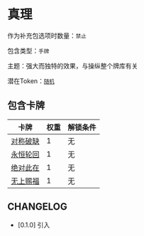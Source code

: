 # 真理

作为补充包选项时数量：`禁止`

包含类型：`手牌`

主题：强大而独特的效果，与操纵整个牌库有关

潜在Token：[`随机`](随机.md)

## 包含卡牌

卡牌 | 权重 | 解锁条件
--- | --- | ---
[对称破缺](../卡牌/对称破缺.md) | 1 | 无
[永恒轮回](../卡牌/永恒轮回.md) | 1 | 无
[绝对此在](../卡牌/绝对此在.md) | 1 | 无
[无上赐福](../卡牌/无上赐福.md) | 1 | 无

## CHANGELOG

- [0.1.0] 引入
